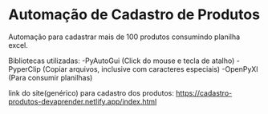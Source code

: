 # Automação de Cadastro de Produtos
Automação para cadastrar mais de 100 produtos consumindo planilha excel.

Bibliotecas utilizadas: 
  -PyAutoGui (Click do mouse e tecla de atalho)
  -PyperClip (Copiar arquivos, inclusive com caracteres especiais)
  -OpenPyXl (Para consumir planilhas)

link do site(genérico) para cadastro dos produtos: https://cadastro-produtos-devaprender.netlify.app/index.html
